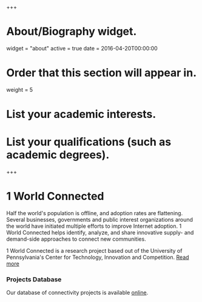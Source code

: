 +++
# About/Biography widget.
widget = "about"
active = true
date = 2016-04-20T00:00:00

# Order that this section will appear in.
weight = 5

# List your academic interests.


# List your qualifications (such as academic degrees).

 
+++

# 1 World Connected

Half the world's population is offline, and adoption rates are flattening. Several businesses, governments and public interest organizations around the world have initiated multiple efforts to improve Internet adoption. 1 World Connected helps identify, analyze, and share innovative supply- and demand-side approaches to connect new communities.

1 World Connected is a research project based out of the University of Pennsylvania's Center for Technology, Innovation and Competition. [Read more](#contact)

### Projects Database

Our database of connectivity projects is available [online](https://docs.google.com/spreadsheets/d/19InM_yecvFDeVZiK1s9KfzHF_ADLthFqqh4B7Ie-tWo/edit#gid=0).



